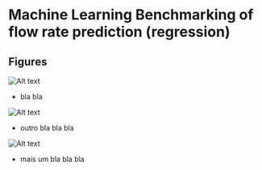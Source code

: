 # Machine Learning Benchmarking of flow rate prediction (regression)

## Figures

![Alt text](/figures/r2_motnhly.png)
* bla bla


![Alt text](/figures/rmse_monthly.png)
* outro bla bla bla


![Alt text](/figures/pred_lstm_n=8_f=1_40_50_60_sigmoid_3hl_.png)
* mais um bla bla bla
